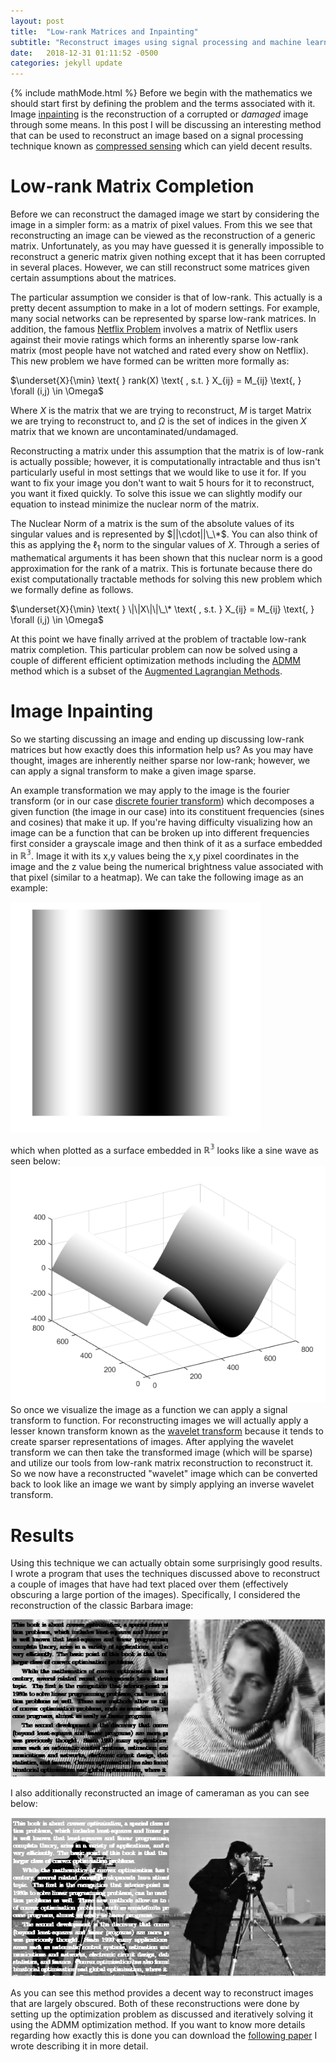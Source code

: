 ```yaml
---
layout: post
title:  "Low-rank Matrices and Inpainting"
subtitle: "Reconstruct images using signal processing and machine learning"
date:   2018-12-31 01:11:52 -0500
categories: jekyll update
---
```

{% include mathMode.html %}
Before we begin with the mathematics we should start first by defining the
problem and the terms associated with it. Image [inpainting](https://en.wikipedia.org/wiki/Inpainting "Wikipedia - Inpainting") is the reconstruction of a corrupted or *damaged* image through some
means. In this post I will be discussing an interesting method that can be used
to reconstruct an image based on a signal processing technique known as [compressed sensing](https://en.wikipedia.org/wiki/Compressed_sensing "Wikipedia - Compressed sensing") which
 can yield decent results.

# Low-rank Matrix Completion
Before we can reconstruct the damaged image we start by considering the image in
a simpler form: as a matrix of pixel values. From this we see that
reconstructing an image can be viewed as the reconstruction of a generic matrix.
Unfortunately, as you may have guessed it is generally impossible to
reconstruct a generic matrix given nothing except that it has been corrupted in
several places. However, we can still reconstruct some matrices given certain
assumptions about the matrices.

The particular assumption we consider is that of
low-rank. This actually is a pretty decent assumption to make in a lot of modern
settings. For example, many social networks can be represented by sparse low-rank
matrices. In addition, the famous [Netflix Problem](https://en.wikipedia.org/wiki/Netflix_Prize "Wikipedia - Netflix Prize") involves a matrix of Netflix users against their movie ratings which
forms an inherently sparse low-rank matrix (most people have not watched
and rated every show on Netflix). This new problem we have formed can be written
more formally as:

$\underset{X}{\min} \text{   } rank(X) \text{ ,  s.t.  } X_{ij} = M_{ij} \text{, } \forall (i,j) \in \Omega$

Where $X$ is the matrix that we are trying to reconstruct, $M$ is target Matrix we
are trying to reconstruct to, and $\Omega$ is the set of indices in the
given $X$ matrix that we known are uncontaminated/undamaged.

Reconstructing a matrix under this assumption that the matrix is of low-rank is
actually possible; however, it is computationally intractable and thus isn't
particularly useful in most settings that we would like to use it for. If you
want to fix your image you don't want to wait 5 hours for it to reconstruct, you
want it fixed quickly. To solve this issue we can slightly modify our equation to
instead minimize the nuclear norm of the matrix.

The Nuclear Norm of a matrix is the sum of the absolute values of its singular values and is represented by
$||\cdot||\_\*$. You can also think of this as applying the $\ell_1$ norm to the
singular values of $X$. Through a series of mathematical arguments it has been
shown that this nuclear norm is a good approximation for the rank of a matrix.
This is fortunate because there do exist computationally tractable methods for
solving this new problem which we formally define as follows.

$\underset{X}{\min} \text{   } \|\|X\|\|\_\* \text{ ,  s.t.  } X_{ij} = M_{ij} \text{, } \forall (i,j) \in \Omega$

At this point we have finally arrived at the problem of tractable low-rank
matrix completion. This particular problem can now be solved using a couple of
different efficient optimization methods including the [ADMM](http://stanford.edu/~boyd/admm.html "Stanford - ADMM") method which is a subset of the [Augmented Lagrangian Methods](https://en.wikipedia.org/wiki/Augmented_Lagrangian_method "Wikipedia - Augmented Lagrangian").   

# Image Inpainting
So we starting discussing an image and ending up discussing low-rank matrices but
how exactly does this information help us? As you may have thought, images are inherently neither
sparse nor low-rank; however, we can apply a signal transform to make a given image
sparse.

An example transformation we may apply to the image is the fourier transform (or
in our case [discrete fourier transform](https://en.wikipedia.org/wiki/Discrete_Fourier_transform "Wikipedia - Discrete fourier transform"))
which decomposes a given function (the image in our case) into its constituent
frequencies (sines and cosines) that make it up. If you're having difficulty
visualizing how an image can be a function that can be broken up into different
frequencies first consider a grayscale image and then think of it as a surface embedded in $\mathbb{R^3}$. Image it with its x,y values being the x,y pixel coordinates in the image and the z value being the numerical
brightness value associated with that pixel (similar to a heatmap). We can take
the following image as an example:

<img src="/assets/imageGradient.png" alt="drawing" width="400"/>

which when plotted as a surface embedded in $\mathbb{R^3}$ looks like a sine
wave as seen below:
![Surface Gradient](/assets/surfaceGradient.png)      
So once we visualize the image as a function we can apply a signal transform to
function. For reconstructing images we will actually apply a lesser known
transform known as the [wavelet transform](https://en.wikipedia.org/wiki/Wavelet_transform "Wikipedia - Wavelet transform")
because it tends to create sparser representations of images. After applying the
wavelet transform we can then take the transformed image (which will be sparse) and
utilize our tools from low-rank matrix reconstruction to reconstruct it. So we
now have a reconstructed "wavelet" image which can be converted back to look like
an image we want by simply applying an inverse wavelet transform.    

# Results

Using this technique we can actually obtain some surprisingly good results. I wrote a
program that uses the techniques discussed above to reconstruct a couple of images
that have had text placed over them (effectively obscuring a large portion of the images).
Specifically, I considered the reconstruction of the classic Barbara image:

![Reconstructed Barbara](/assets/barbara_reconstructed.PNG)

I also additionally reconstructed an image of cameraman as you can see below:

![Reconstructed Cameraman](/assets/cameraman_result.PNG)

As you can see this method provides a decent way to reconstruct images that are
largely obscured. Both of these reconstructions were done by setting up the optimization problem as
discussed and iteratively solving it using the ADMM optimization method. If you
want to know more details regarding how exactly this is done you can download the [following paper](/assets/Image_Inpainting_Via_Low_Rank_Matrix_Completion.pdf)
I wrote describing it in more detail.
